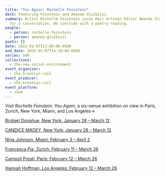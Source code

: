 ```yaml
---
title: "You Again: Rochelle Feinstein"
deck: Featuring Feinstein and Amanda Gluibizzi
summary: Artist Rochelle Feinstein joins Rail Artseen Editor Amanda Gluibizzi
  for a conversation. We conclude with a poetry reading.
people:
  - person: rochelle-feinstein
  - person: amanda-gluibizzi
poets: []
date: 2022-03-07T13:00:00-0500
end_date: 2022-03-07T14:30:00-0500
series: 509
collections:
  - the-new-social-environment
event_organizer:
  - the-brooklyn-rail
event_producer:
  - the-brooklyn-rail
event_platform:
  - zoom
---
```

Visit *Rochelle Feinstein: You Again*, a six-venue exhibition on view in Paris, Zurich, New York, Miami, and Los Angeles→

[Bridget Donahue, New York: January 28 – March 12 ](https://www.bridgetdonahue.nyc/exhibitions/announcing-rochelle-feinstein-you-again/)

[CANDICE MADEY, New York: January 28 – March 12 ](https://www.candicemadey.com/gallery/all/rochelle-feinstein)

[Nina Johnson, Miami: February 3 – April 2 ](https://ninajohnson.com/exhibitions/you-again/)

[Francesca Pia, Zurich: February 11 – March 26 ](https://www.francescapia.com/exhibitions/current)

[](https://www.francescapia.com/exhibitions/current)[Campoli Presti, Paris: February 12 – March 26 ](https://www.campolipresti.com/exhibitions/rochelle-feinstein-you-again)

[Hannah Hoffman, Los Angeles: February 12 – March 26](https://hannahhoffman.la/exhibition/you-again)
